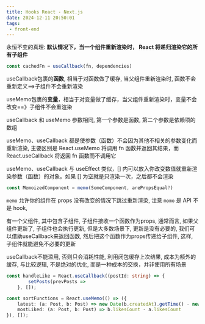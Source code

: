```yaml
---
title: Hooks React - Next.js
date: 2024-12-11 20:50:01
tags:
 - front-end
---
```


永恒不变的真理: **默认情况下，当一个组件重新渲染时， React 将递归渲染它的所有子组件**



```ts
const cachedFn = useCallback(fn, dependencies)


```



useCallback包裹的**函数**, 相当于对函数做了缓存, 当父组件重新渲染时, 函数不会重新定义==>子组件不会重新渲染

useMemo包裹的**变量**，相当于对变量做了缓存，当父组件重新渲染时，变量不会改变==》子组件不会重渲染

useCallback 和 useMemo 参数相同, 第一个参数是函数, 第二个参数是依赖项的数组

useMemo、useCallback 都是使参数（函数）不会因为其他不相关的参数变化而重新渲染, 主要区别是 React.useMemo 将调用 fn 函数并返回其结果，而 React.useCallback 将返回 fn 函数而不调用它

useMemo、useCallback 与 useEffect 类似，[] 内可以放入你改变数值就重新渲染参数（函数）的对象。如果 [] 为空就是只渲染一次，之后都不会渲染



```ts
const MemoizedComponent = memo(SomeComponent, arePropsEqual?)
```



`memo` 允许你的组件在 props 没有改变的情况下跳过重新渲染, 注意 `momo` 是 API 不是 hook, 



有一个父组件, 其中包含子组件, 子组件接收一个函数作为props, 通常而言, 如果父组件更新了, 子组件也会执行更新, 但是大多数场景下, 更新是没有必要的, 我们可以借助useCallback来返回函数, 然后把这个函数作为props传递给子组件, 这样, 子组件就能避免不必要的更新

useCallback不能滥用, 否则只会消耗性能, 利用闭包缓存上次结果, 成本为额外的缓存, 与比较逻辑, 不是绝对的优化, 而是一种成本的交换，并非使用所有场景



```ts
const handleLike = React.useCallback((postId: string) => {
        setPosts(prevPosts =>
    }, []);
```





```ts
const sortFunctions = React.useMemo(() => ({
    latest: (a: Post, b: Post) => new Date(b.createdAt).getTime() - new Date(a.createdAt).getTime(),
    mostLiked: (a: Post, b: Post) => b.likesCount - a.likesCount
}), []);
```

